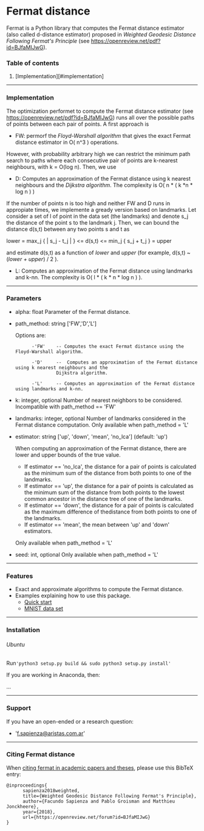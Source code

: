 # Fermat distance

Fermat is a Python library that computes the Fermat distance estimator (also called d-distance estimator) proposed in _Weighted Geodesic Distance Following Fermat's Principle_ (see https://openreview.net/pdf?id=BJfaMIJwG).

### Table of contents

1. [Implementation][#implementation]

---
### Implementation

The optimization performet to compute the Fermat distance estimator (see https://openreview.net/pdf?id=BJfaMIJwG) runs all over the possible paths of points between each pair of points. A first approach is

   * FW: permorf the _Floyd-Warshall algorithm_ that gives the exact Fermat distance estimator in O( n^3 ) operations.
   
However, with probability arbitrary high we can restrict the minimum path search to paths where each consecutive pair of points are k-nearest neighbours, with k = O(log n). Then, we use
   
   * D: Computes an approximation of the Fermat distance using k nearest neighbours and the _Dijkstra algorithm_. The complexity is O( n * ( k *n * log n ) )

If the number of points n is too high and neither FW and D runs in appropiate times, we implemente a gready version based on  landmarks. Let consider a set of l of point in the data set (the landmarks) and denote s_j the distance of the point s to the landmark j. Then, we can bound the distance d(s,t) between any two points s and t as

lower = max_j { | s_j - t_j | } <= d(s,t) <= min_j { s_j + t_j } = upper

and estimate d(s,t) as a function of _lower_ and _upper_ (for example, d(s,t) ~ (_lower + upper_) / 2 ).

   * L: Computes an approximation of the Fermat distance using landmarks and k-nn. The complexity is O( l * ( k * n * log n ) ).

---
### Parameters

  - alpha: float
      Parameter of the Fermat distance.

  - path_method: string ['FW','D','L']

      Options are:

              -'FW'    -- Computes the exact Fermat distance using the Floyd-Warshall algorithm. 

              -'D'     --  Computes an approximation of the Fermat distance using k nearest neighbours and the
                       Dijkstra algorithm. 

              -'L'     -- Computes an approximation of the Fermat distance using landmarks and k-nn.

  - k: integer, optional
      Number of nearest neighbors to be considered.
      Incompatible with path_method == 'FW'

  - landmarks: integer, optional
      Number of landmarks considered in the Fermat distance computation.
      Only available when path_method = 'L'

  - estimator: string ['up', 'down', 'mean', 'no_lca'] (default: 'up')

      When computing an approximation of the Fermat distance, there are lower and upper bounds of the true value.
      - If estimator == 'no_lca', the distance for a pair of points is calculated as the minimum sum of the distance from both points to one of the landmarks.
      - If estimator == 'up', the distance for a pair of points is calculated as the minimum sum of the distance from both points to the lowest common ancestor in the distance tree of one of the landmarks.
      - If estimator == 'down', the distance for a pair of points is calculated as the maximum difference of thedistance from both points to one of the landmarks.
      - If estimator == 'mean', the  mean between 'up' and 'down' estimators.

      Only available when path_method = 'L'

  - seed: int, optional
      Only available when path_method = 'L'

---
### Features

- Exact and approximate algorithms to compute the Fermat distance.
- Examples explaining how to use this package.
    * [Quick start] 
    * [MNIST data set]

---
### Installation

###### Ubuntu

Run`'python3 setup.py build && sudo python3 setup.py install'`

If you are working in Anaconda, then:

...

---
### Support

If you have an open-ended or a research question:
-  'f.sapienza@aristas.com.ar'

---
### Citing Fermat distance

When [citing fermat in academic papers and theses], please use this
BibTeX entry:

    @inproceedings{
          sapienza2018weighted,
          title={Weighted Geodesic Distance Following Fermat's Principle},
          author={Facundo Sapienza and Pablo Groisman and Matthieu Jonckheere},
          year={2018},
          url={https://openreview.net/forum?id=BJfaMIJwG}
    }

[Quick start]:https://github.com/facusapienza21/Fermat-distance/tree/master/examples
[citing fermat in academic papers and theses]:https://scholar.google.com/citations?user=yWj-T4oAAAAJ&hl=en#d=gs_md_cita-d&p=&u=%2Fcitations%3Fview_op%3Dview_citation%26hl%3Den%26user%3DyWj-T4oAAAAJ%26citation_for_view%3DyWj-T4oAAAAJ%3Au5HHmVD_uO8C%26tzom%3D180
[MNIST data set]: https://github.com/facusapienza21/Fermat-distance/blob/master/examples/MNIST_example.ipynb
